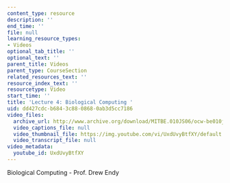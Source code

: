 ```yaml
---
content_type: resource
description: ''
end_time: ''
file: null
learning_resource_types:
- Videos
optional_tab_title: ''
optional_text: ''
parent_title: Videos
parent_type: CourseSection
related_resources_text: ''
resource_index_text: ''
resourcetype: Video
start_time: ''
title: 'Lecture 4: Biological Computing '
uid: dd427cdc-b684-3c88-0868-0ab3d5cc7186
video_files:
  archive_url: http://www.archive.org/download/MITBE.010JS06/ocw-be010j-16feb2006-220k.mp4
  video_captions_file: null
  video_thumbnail_file: https://img.youtube.com/vi/UxdUvyBtfXY/default.jpg
  video_transcript_file: null
video_metadata:
  youtube_id: UxdUvyBtfXY
---
```


Biological Computing - Prof. Drew Endy

